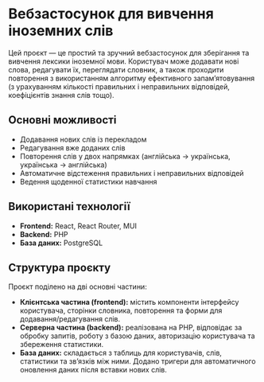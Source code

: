 # Вебзастосунок для вивчення іноземних слів

Цей проєкт — це простий та зручний вебзастосунок для зберігання та вивчення лексики іноземної мови. Користувач може додавати нові слова, редагувати їх, переглядати словник, а також проходити повторення з використанням алгоритму ефективного запам’ятовування (з урахуванням кількості правильних і неправильних відповідей, коефіцієнтів знання слів тощо).

## Основні можливості

- Додавання нових слів із перекладом
- Редагування вже доданих слів
- Повторення слів у двох напрямках (англійська → українська, українська → англійська)
- Автоматичне відстеження правильних і неправильних відповідей
- Ведення щоденної статистики навчання

## Використані технології

- **Frontend:** React, React Router, MUI
- **Backend:** PHP
- **База даних:** PostgreSQL

## Структура проєкту

Проєкт поділено на дві основні частини:

- **Клієнтська частина (frontend):** містить компоненти інтерфейсу користувача, сторінки словника, повторення та форми для додавання/редагування слів.
- **Серверна частина (backend):** реалізована на PHP, відповідає за обробку запитів, роботу з базою даних, авторизацію користувача та збереження статистики.
- **База даних:** складається з таблиць для користувачів, слів, статистики та зв’язків між ними. Додано тригери для автоматичного оновлення даних після вставки нових слів.
